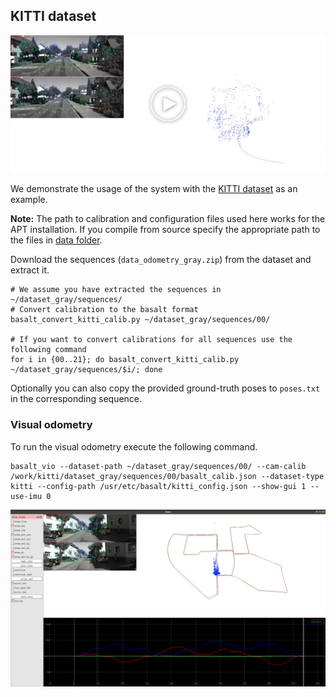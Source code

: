 ## KITTI dataset

[![teaser](/doc/img/kitti_video.png)](https://www.youtube.com/watch?v=M_ZcNgExUNc)

We demonstrate the usage of the system with the [KITTI dataset](http://www.cvlibs.net/datasets/kitti/eval_odometry.php) as an example.

**Note:** The path to calibration and configuration files used here works for the APT installation. If you compile from source specify the appropriate path to the files in [data folder](/data/).

Download the sequences (`data_odometry_gray.zip`) from the dataset and extract it. 
```
# We assume you have extracted the sequences in ~/dataset_gray/sequences/
# Convert calibration to the basalt format
basalt_convert_kitti_calib.py ~/dataset_gray/sequences/00/

# If you want to convert calibrations for all sequences use the following command
for i in {00..21}; do basalt_convert_kitti_calib.py ~/dataset_gray/sequences/$i/; done
```
Optionally you can also copy the provided ground-truth poses to `poses.txt` in the corresponding sequence.

### Visual odometry
To run the visual odometry execute the following command.
```
basalt_vio --dataset-path ~/dataset_gray/sequences/00/ --cam-calib /work/kitti/dataset_gray/sequences/00/basalt_calib.json --dataset-type kitti --config-path /usr/etc/basalt/kitti_config.json --show-gui 1 --use-imu 0
```
![magistrale1_vio](/doc/img/kitti.png)
